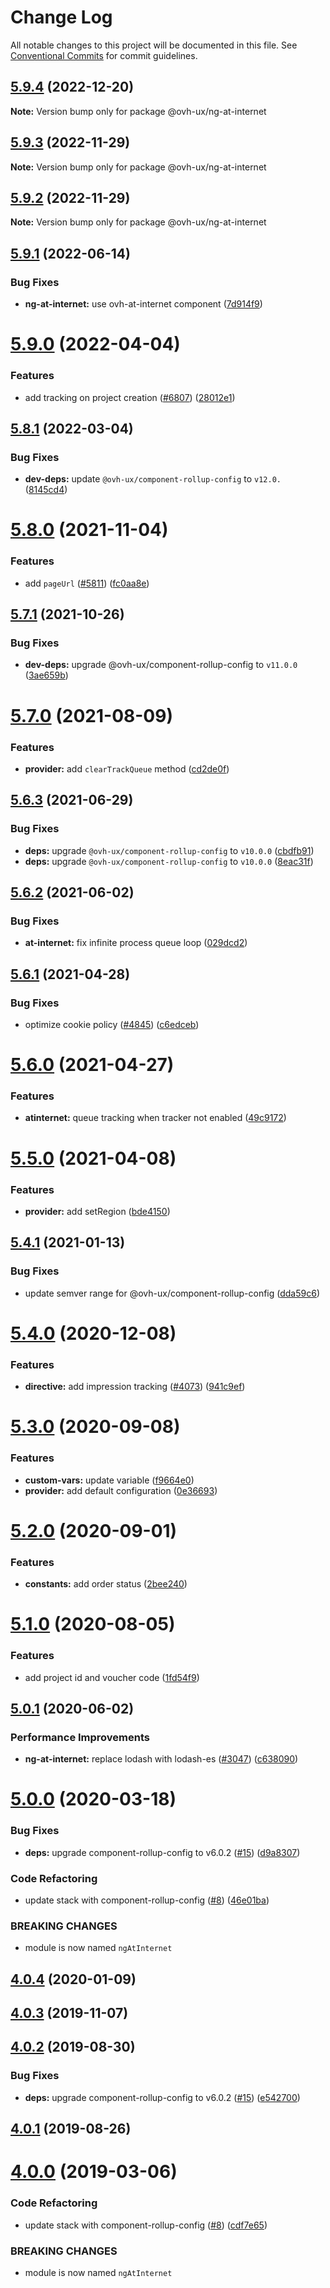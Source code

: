 # Change Log

All notable changes to this project will be documented in this file.
See [Conventional Commits](https://conventionalcommits.org) for commit guidelines.

## [5.9.4](https://github.com/ovh/manager/compare/@ovh-ux/ng-at-internet@5.9.3...@ovh-ux/ng-at-internet@5.9.4) (2022-12-20)

**Note:** Version bump only for package @ovh-ux/ng-at-internet





## [5.9.3](https://github.com/ovh/manager/compare/@ovh-ux/ng-at-internet@5.9.2...@ovh-ux/ng-at-internet@5.9.3) (2022-11-29)

**Note:** Version bump only for package @ovh-ux/ng-at-internet





## [5.9.2](https://github.com/ovh/manager/compare/@ovh-ux/ng-at-internet@5.9.1...@ovh-ux/ng-at-internet@5.9.2) (2022-11-29)

**Note:** Version bump only for package @ovh-ux/ng-at-internet





## [5.9.1](https://github.com/ovh/manager/compare/@ovh-ux/ng-at-internet@5.9.0...@ovh-ux/ng-at-internet@5.9.1) (2022-06-14)


### Bug Fixes

* **ng-at-internet:** use ovh-at-internet component ([7d914f9](https://github.com/ovh/manager/commit/7d914f94cc3d6954144bfc9c82892638c8bd8cd7))



# [5.9.0](https://github.com/ovh/manager/compare/@ovh-ux/ng-at-internet@5.8.1...@ovh-ux/ng-at-internet@5.9.0) (2022-04-04)


### Features

* add tracking on project creation ([#6807](https://github.com/ovh/manager/issues/6807)) ([28012e1](https://github.com/ovh/manager/commit/28012e15f7a4434c5fe2379c62fef1f344caa616))



## [5.8.1](https://github.com/ovh/manager/compare/@ovh-ux/ng-at-internet@5.8.0...@ovh-ux/ng-at-internet@5.8.1) (2022-03-04)


### Bug Fixes

* **dev-deps:** update `@ovh-ux/component-rollup-config` to `v12.0.` ([8145cd4](https://github.com/ovh/manager/commit/8145cd44a34cec071db4b5267182705625951077))



# [5.8.0](https://github.com/ovh/manager/compare/@ovh-ux/ng-at-internet@5.7.1...@ovh-ux/ng-at-internet@5.8.0) (2021-11-04)


### Features

* add `pageUrl` ([#5811](https://github.com/ovh/manager/issues/5811)) ([fc0aa8e](https://github.com/ovh/manager/commit/fc0aa8e3eee7baf8d7bece9d015018f193312a03))



## [5.7.1](https://github.com/ovh/manager/compare/@ovh-ux/ng-at-internet@5.7.0...@ovh-ux/ng-at-internet@5.7.1) (2021-10-26)


### Bug Fixes

* **dev-deps:** upgrade @ovh-ux/component-rollup-config to `v11.0.0` ([3ae659b](https://github.com/ovh/manager/commit/3ae659bea59244fd5660375b9dac52055cc374b0))



# [5.7.0](https://github.com/ovh/manager/compare/@ovh-ux/ng-at-internet@5.6.3...@ovh-ux/ng-at-internet@5.7.0) (2021-08-09)


### Features

* **provider:** add `clearTrackQueue` method ([cd2de0f](https://github.com/ovh/manager/commit/cd2de0f07b17d17b25fe0b3d8df1fab535b460e1))



## [5.6.3](https://github.com/ovh/manager/compare/@ovh-ux/ng-at-internet@5.6.2...@ovh-ux/ng-at-internet@5.6.3) (2021-06-29)


### Bug Fixes

* **deps:** upgrade `@ovh-ux/component-rollup-config` to `v10.0.0` ([cbdfb91](https://github.com/ovh/manager/commit/cbdfb91a9dc7daf20f6ee82ebeffb034238da4ce))
* **deps:** upgrade `@ovh-ux/component-rollup-config` to `v10.0.0` ([8eac31f](https://github.com/ovh/manager/commit/8eac31f81e46d1570c131cf55788d6435842ab6d))



## [5.6.2](https://github.com/ovh/manager/compare/@ovh-ux/ng-at-internet@5.6.1...@ovh-ux/ng-at-internet@5.6.2) (2021-06-02)


### Bug Fixes

* **at-internet:** fix infinite process queue loop ([029dcd2](https://github.com/ovh/manager/commit/029dcd2241d959314f147540fa337ae31ca1f480))



## [5.6.1](https://github.com/ovh/manager/compare/@ovh-ux/ng-at-internet@5.6.0...@ovh-ux/ng-at-internet@5.6.1) (2021-04-28)


### Bug Fixes

* optimize cookie policy ([#4845](https://github.com/ovh/manager/issues/4845)) ([c6edceb](https://github.com/ovh/manager/commit/c6edceb22689c6837d25c08f0e62cc4ae0d79ce4))



# [5.6.0](https://github.com/ovh/manager/compare/@ovh-ux/ng-at-internet@5.5.0...@ovh-ux/ng-at-internet@5.6.0) (2021-04-27)


### Features

* **atinternet:** queue tracking when tracker not enabled ([49c9172](https://github.com/ovh/manager/commit/49c917227b8792cf1a00fd8ab92192290bacb5fa))



# [5.5.0](https://github.com/ovh/manager/compare/@ovh-ux/ng-at-internet@5.4.1...@ovh-ux/ng-at-internet@5.5.0) (2021-04-08)


### Features

* **provider:** add setRegion ([bde4150](https://github.com/ovh/manager/commit/bde415075c74d2dcc864987a681e180bc554a019))



## [5.4.1](https://github.com/ovh/manager/compare/@ovh-ux/ng-at-internet@5.4.0...@ovh-ux/ng-at-internet@5.4.1) (2021-01-13)


### Bug Fixes

* update semver range for @ovh-ux/component-rollup-config ([dda59c6](https://github.com/ovh/manager/commit/dda59c6b71cb4ad9ab98f06a0bf995a7eb45a1d9))



# [5.4.0](https://github.com/ovh/manager/compare/@ovh-ux/ng-at-internet@5.3.0...@ovh-ux/ng-at-internet@5.4.0) (2020-12-08)


### Features

* **directive:** add impression tracking ([#4073](https://github.com/ovh/manager/issues/4073)) ([941c9ef](https://github.com/ovh/manager/commit/941c9ef969e20594512d84e0b5298bdb6c81db05))



# [5.3.0](https://github.com/ovh/manager/compare/@ovh-ux/ng-at-internet@5.2.0...@ovh-ux/ng-at-internet@5.3.0) (2020-09-08)


### Features

* **custom-vars:** update variable ([f9664e0](https://github.com/ovh/manager/commit/f9664e080ad08143e08b5f8ed0463d3bb6783448))
* **provider:** add default configuration ([0e36693](https://github.com/ovh/manager/commit/0e36693e7b6245d805f70f0be2caee4094c6c768))



# [5.2.0](https://github.com/ovh/manager/compare/@ovh-ux/ng-at-internet@5.1.0...@ovh-ux/ng-at-internet@5.2.0) (2020-09-01)


### Features

* **constants:** add order status ([2bee240](https://github.com/ovh/manager/commit/2bee240b38d8246880d2fc3d7089722512d740e3))



# [5.1.0](https://github.com/ovh/manager/compare/@ovh-ux/ng-at-internet@5.0.1...@ovh-ux/ng-at-internet@5.1.0) (2020-08-05)


### Features

* add project id and voucher code ([1fd54f9](https://github.com/ovh/manager/commit/1fd54f9e04346c5ec4b971141e9dcd63e3ecb730))



## [5.0.1](https://github.com/ovh/manager/compare/@ovh-ux/ng-at-internet@5.0.0...@ovh-ux/ng-at-internet@5.0.1) (2020-06-02)


### Performance Improvements

* **ng-at-internet:** replace lodash with lodash-es ([#3047](https://github.com/ovh/manager/issues/3047)) ([c638090](https://github.com/ovh/manager/commit/c638090cdbce9c44b65539e43c3031e205663199))



# [5.0.0](https://github.com/ovh/manager/compare/@ovh-ux/ng-at-internet@4.0.4...@ovh-ux/ng-at-internet@5.0.0) (2020-03-18)


### Bug Fixes

* **deps:** upgrade component-rollup-config to v6.0.2 ([#15](https://github.com/ovh/manager/issues/15)) ([d9a8307](https://github.com/ovh/manager/commit/d9a8307f3819ca7c439a7fd6e51197913409dd76))


### Code Refactoring

* update stack with component-rollup-config ([#8](https://github.com/ovh/manager/issues/8)) ([46e01ba](https://github.com/ovh/manager/commit/46e01ba295bbe84f140ddb7820ec4648b8e50927))


### BREAKING CHANGES

* module is now named `ngAtInternet`



## [4.0.4](https://github.com/ovh-ux/ng-at-internet/compare/v4.0.3...v4.0.4) (2020-01-09)



## [4.0.3](https://github.com/ovh-ux/ng-at-internet/compare/v4.0.2...v4.0.3) (2019-11-07)



## [4.0.2](https://github.com/ovh-ux/ng-at-internet/compare/v4.0.1...v4.0.2) (2019-08-30)


### Bug Fixes

* **deps:** upgrade component-rollup-config to v6.0.2 ([#15](https://github.com/ovh-ux/ng-at-internet/issues/15)) ([e542700](https://github.com/ovh-ux/ng-at-internet/commit/e542700))



## [4.0.1](https://github.com/ovh-ux/ng-at-internet/compare/v4.0.0...v4.0.1) (2019-08-26)



# [4.0.0](https://github.com/ovh-ux/ng-at-internet/compare/v3.1.1...v4.0.0) (2019-03-06)


### Code Refactoring

* update stack with component-rollup-config ([#8](https://github.com/ovh-ux/ng-at-internet/issues/8)) ([cdf7e65](https://github.com/ovh-ux/ng-at-internet/commit/cdf7e65))


### BREAKING CHANGES

* module is now named `ngAtInternet`
